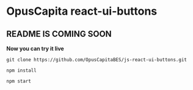 # OpusCapita react-ui-buttons

## README IS COMING SOON

**Now you can try it live**

```shell
git clone https://github.com/OpusCapitaBES/js-react-ui-buttons.git
```

```shell
npm install 
```

```
npm start
```

